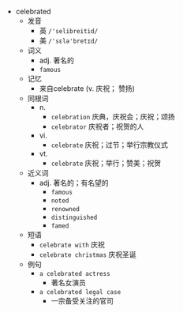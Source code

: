 - celebrated
  - 发音
    - 英 `/'selibreitid/`
    - 美 `/'sɛlə'bretɪd/`
  - 词义
    - adj. 著名的
    - `famous`
  - 记忆
    - 来自celebrate (v. 庆祝； 赞扬)
  - 同根词
    - n.
      - `celebration` 庆典，庆祝会；庆祝；颂扬
      - `celebrator` 庆祝者；祝贺的人
    - vi.
      - `celebrate` 庆祝；过节；举行宗教仪式
    - vt.
      - `celebrate` 庆祝；举行；赞美；祝贺
  - 近义词
    - adj. 著名的；有名望的
      - `famous`
      - `noted`
      - `renowned`
      - `distinguished`
      - `famed`
  - 短语
    - `celebrate with` 庆祝 
    - `celebrate christmas` 庆祝圣诞 
  - 例句
    - `a celebrated actress`
      - 著名女演员
    - `a celebrated legal case`
      - 一宗备受关注的官司

